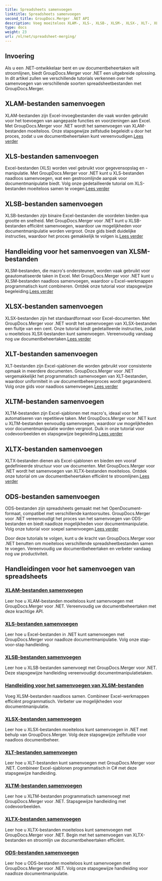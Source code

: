 ```yaml
---
title: Spreadsheets samenvoegen
linktitle: Spreadsheets samenvoegen
second_title: GroupDocs.Merger .NET API
description: Voeg moeiteloos XLAM-, XLS-, XLSB-, XLSM-, XLSX-, XLT-, XLTM-, XLTX- en ODS-bestanden samen in .NET met behulp van GroupDocs.Merger. Vereenvoudig documentbeheertaken.
type: docs
weight: 23
url: /nl/net/spreadsheet-merging/
---
```


## Invoering

Als u een .NET-ontwikkelaar bent en uw documentbeheertaken wilt stroomlijnen, biedt GroupDocs.Merger voor .NET een uitgebreide oplossing. In dit artikel zullen we verschillende tutorials verkennen over het samenvoegen van verschillende soorten spreadsheetbestanden met GroupDocs.Merger.

## XLAM-bestanden samenvoegen
 XLAM-bestanden zijn Excel-invoegbestanden die vaak worden gebruikt voor het toevoegen van aangepaste functies en voorzieningen aan Excel. Met GroupDocs.Merger voor .NET wordt het samenvoegen van XLAM-bestanden moeiteloos. Onze stapsgewijze zelfstudie begeleidt u door het proces, zodat u uw documentbeheertaken kunt vereenvoudigen.[Lees verder](./merge-xlam-files/)

## XLS-bestanden samenvoegen
Excel-bestanden (XLS) worden veel gebruikt voor gegevensopslag en -manipulatie. Met GroupDocs.Merger voor .NET kunt u XLS-bestanden naadloos samenvoegen, wat een gestroomlijnde aanpak voor documentmanipulatie biedt. Volg onze gedetailleerde tutorial om XLS-bestanden moeiteloos samen te voegen.[Lees verder](./merging-xls-files/)

## XLSB-bestanden samenvoegen
 XLSB-bestanden zijn binaire Excel-bestanden die voordelen bieden qua grootte en snelheid. Met GroupDocs.Merger voor .NET kunt u XLSB-bestanden efficiënt samenvoegen, waardoor uw mogelijkheden voor documentmanipulatie worden vergroot. Onze gids biedt duidelijke instructies, waardoor het proces gemakkelijk te volgen is.[Lees verder](./how-to-merge-xlsb-files/)

## Handleiding voor het samenvoegen van XLSM-bestanden
 XLSM-bestanden, die macro's ondersteunen, worden vaak gebruikt voor geautomatiseerde taken in Excel. Met GroupDocs.Merger voor .NET kunt u XLSM-bestanden naadloos samenvoegen, waardoor u Excel-werkmappen programmatisch kunt combineren. Ontdek onze tutorial voor stapsgewijze begeleiding.[Lees verder](./guide-merging-xlsm-files/)

## XLSX-bestanden samenvoegen
XLSX-bestanden zijn het standaardformaat voor Excel-documenten. Met GroupDocs.Merger voor .NET wordt het samenvoegen van XLSX-bestanden een fluitje van een cent. Onze tutorial biedt gedetailleerde instructies, zodat u moeiteloos XLSX-bestanden kunt samenvoegen. Vereenvoudig vandaag nog uw documentbeheertaken.[Lees verder](./merging-xlsx-files/)

## XLT-bestanden samenvoegen
 XLT-bestanden zijn Excel-sjablonen die worden gebruikt voor consistente opmaak in meerdere documenten. GroupDocs.Merger voor .NET vergemakkelijkt het programmatisch samenvoegen van XLT-bestanden, waardoor uniformiteit in uw documentbeheerproces wordt gegarandeerd. Volg onze gids voor naadloos samenvoegen.[Lees verder](./merge-xlt-files/)

## XLTM-bestanden samenvoegen
 XLTM-bestanden zijn Excel-sjablonen met macro's, ideaal voor het automatiseren van repetitieve taken. Met GroupDocs.Merger voor .NET kunt u XLTM-bestanden eenvoudig samenvoegen, waardoor uw mogelijkheden voor documentmanipulatie worden vergroot. Duik in onze tutorial voor codevoorbeelden en stapsgewijze begeleiding.[Lees verder](./merging-xltm-files/)

## XLTX-bestanden samenvoegen
XLTX-bestanden dienen als Excel-sjablonen en bieden een vooraf gedefinieerde structuur voor uw documenten. Met GroupDocs.Merger voor .NET wordt het samenvoegen van XLTX-bestanden moeiteloos. Ontdek onze tutorial om uw documentbeheertaken efficiënt te stroomlijnen.[Lees verder](./merge-xltx-files/)

## ODS-bestanden samenvoegen
 ODS-bestanden zijn spreadsheets gemaakt met het OpenDocument-formaat, compatibel met verschillende kantoorsuites. GroupDocs.Merger voor .NET vereenvoudigt het proces van het samenvoegen van ODS-bestanden en biedt naadloze mogelijkheden voor documentmanipulatie. Volg onze tutorial voor soepel samenvoegen.[Lees verder](./merging-ods-files/)

Door deze tutorials te volgen, kunt u de kracht van GroupDocs.Merger voor .NET benutten om moeiteloos verschillende spreadsheetbestanden samen te voegen. Vereenvoudig uw documentbeheertaken en verbeter vandaag nog uw productiviteit.
## Handleidingen voor het samenvoegen van spreadsheets
### [XLAM-bestanden samenvoegen](./merge-xlam-files/)
Leer hoe u XLAM-bestanden moeiteloos kunt samenvoegen met GroupDocs.Merger voor .NET. Vereenvoudig uw documentbeheertaken met deze krachtige API.
### [XLS-bestanden samenvoegen](./merging-xls-files/)
Leer hoe u Excel-bestanden in .NET kunt samenvoegen met GroupDocs.Merger voor naadloze documentmanipulatie. Volg onze stap-voor-stap handleiding.
### [XLSB-bestanden samenvoegen](./how-to-merge-xlsb-files/)
Leer hoe u XLSB-bestanden samenvoegt met GroupDocs.Merger voor .NET. Deze stapsgewijze handleiding vereenvoudigt documentmanipulatietaken.
### [Handleiding voor het samenvoegen van XLSM-bestanden](./guide-merging-xlsm-files/)
Voeg XLSM-bestanden naadloos samen. Combineer Excel-werkmappen efficiënt programmatisch. Verbeter uw mogelijkheden voor documentmanipulatie.
### [XLSX-bestanden samenvoegen](./merging-xlsx-files/)
Leer hoe u XLSX-bestanden moeiteloos kunt samenvoegen in .NET met behulp van GroupDocs.Merger. Volg deze stapsgewijze zelfstudie voor naadloos documentbeheer.
### [XLT-bestanden samenvoegen](./merge-xlt-files/)
Leer hoe u XLT-bestanden kunt samenvoegen met GroupDocs.Merger voor .NET. Combineer Excel-sjablonen programmatisch in C# met deze stapsgewijze handleiding.
### [XLTM-bestanden samenvoegen](./merging-xltm-files/)
Leer hoe u XLTM-bestanden programmatisch samenvoegt met GroupDocs.Merger voor .NET. Stapsgewijze handleiding met codevoorbeelden.
### [XLTX-bestanden samenvoegen](./merge-xltx-files/)
Leer hoe u XLTX-bestanden moeiteloos kunt samenvoegen met GroupDocs.Merger voor .NET. Begin met het samenvoegen van XLTX-bestanden en stroomlijn uw documentbeheertaken efficiënt.
### [ODS-bestanden samenvoegen](./merging-ods-files/)
Leer hoe u ODS-bestanden moeiteloos kunt samenvoegen met GroupDocs.Merger voor .NET. Volg onze stapsgewijze handleiding voor naadloze documentmanipulatie.
